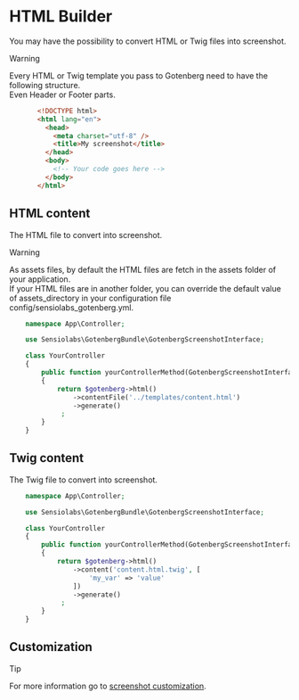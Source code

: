 # HTML Builder

You may have the possibility to convert HTML or Twig files into screenshot.

> [!WARNING]  
> Every HTML or Twig template you pass to Gotenberg need to have the following structure.  
> Even Header or Footer parts.
> ```html
>        <!DOCTYPE html>
>        <html lang="en">
>          <head>
>            <meta charset="utf-8" />
>            <title>My screenshot</title>
>          </head>
>          <body>
>            <!-- Your code goes here -->
>          </body>
>        </html>
> ```

## HTML content

The HTML file to convert into screenshot.

> [!WARNING]  
> As assets files, by default the HTML files are fetch in the assets folder of
> your application.  
> If your  HTML files are in another folder, you can override the default value
> of assets_directory in your configuration file config/sensiolabs_gotenberg.yml.

```php
    namespace App\Controller;

    use Sensiolabs\GotenbergBundle\GotenbergScreenshotInterface;

    class YourController
    {
        public function yourControllerMethod(GotenbergScreenshotInterface $gotenberg): Response
        {
            return $gotenberg->html()
                ->contentFile('../templates/content.html')
                ->generate()
             ;
        }
    }
```

## Twig content

The Twig file to convert into screenshot.

```php
    namespace App\Controller;

    use Sensiolabs\GotenbergBundle\GotenbergScreenshotInterface;

    class YourController
    {
        public function yourControllerMethod(GotenbergScreenshotInterface $gotenberg): Response
        {
            return $gotenberg->html()
                ->content('content.html.twig', [
                    'my_var' => 'value'
                ])
                ->generate()
             ;
        }
    }
```

## Customization

> [!TIP]
> For more information go to [screenshot customization](customization.md).
